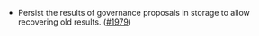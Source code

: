 - Persist the results of governance proposals in storage to allow recovering old
  results. ([\#1979](https://github.com/anoma/namada/pull/1979))